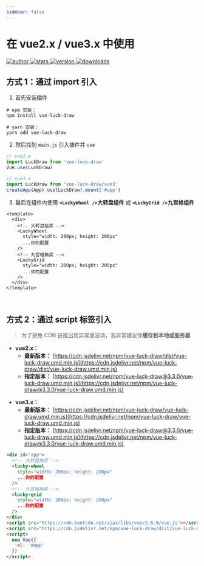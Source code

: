 ```yaml
---
sidebar: false
---
```


<h1>
  在 vue2.x / vue3.x 中使用
</h1>

<p>
  <a href="https://github.com/LuckDraw/vue-luck-draw" target="_black">
    <img src="https://img.shields.io/badge/github-%20vue--luck--draw%20-30a14e.svg?&logo=github&style=flat-square" alt="author" />
  </a>
  <a href="https://github.com/LuckDraw/vue-luck-draw/stargazers" target="_black">
    <img src="https://img.shields.io/github/stars/luckdraw/vue-luck-draw?color=%2330a14e&logo=github&style=flat-square" alt="stars" />
  </a>
  <a href="https://www.npmjs.com/package/vue-luck-draw" target="_black">
    <img src="https://img.shields.io/github/package-json/v/luckdraw/vue-luck-draw?color=%2330a14e&logo=npm&style=flat-square" alt="version" />
  </a>
  <a href="https://www.npmjs.com/package/vue-luck-draw" target="_black">
    <img src="https://img.shields.io/npm/dm/vue-luck-draw?color=%2330a14e&logo=npm&style=flat-square" alt="downloads" />
  </a>
</p>

## 方式 1：通过 import 引入

1. 首先安装插件

```shell
# npm 安装：
npm install vue-luck-draw

# yarn 安装：
yarn add vue-luck-draw
```

2. 然后找到 `main.js` 引入插件并 `use`

```js
// vue2.x
import LuckDraw from 'vue-luck-draw'
Vue.use(LuckDraw)

// vue3.x
import LuckDraw from 'vue-luck-draw/vue3'
createApp(App).use(LuckDraw).mount('#app')
```

3. 最后在组件内使用 **`<LuckyWheel />`大转盘组件** 或 **`<LuckyGrid />`九宫格组件**

```vue
<template>
  <div>
    <!-- 大转盘抽奖 -->
    <LuckyWheel
      style="width: 200px; height: 200px"
      ...你的配置
    />
    <!-- 九宫格抽奖 -->
    <LuckyGrid
      style="width: 200px; height: 200px"
      ...你的配置
    />
  </div>
</template>
```

<br />

## 方式 2：通过 script 标签引入

> 为了避免 CDN 链接出现异常或波动，我非常建议你**缓存到本地或服务器**

- **vue2.x：**
  - **最新版本：** [https://cdn.jsdelivr.net/npm/vue-luck-draw/dist/vue-luck-draw.umd.min.js](https://cdn.jsdelivr.net/npm/vue-luck-draw/dist/vue-luck-draw.umd.min.js)
  - **指定版本：** [https://cdn.jsdelivr.net/npm/vue-luck-draw@3.3.0/vue-luck-draw.umd.min.js](https://cdn.jsdelivr.net/npm/vue-luck-draw@3.3.0/vue-luck-draw.umd.min.js)

<span></span>

- **vue3.x：**
  - **最新版本：** [https://cdn.jsdelivr.net/npm/vue-luck-draw/vue-luck-draw.umd.min.js](https://cdn.jsdelivr.net/npm/vue-luck-draw/vue-luck-draw.umd.min.js)
  - **指定版本：** [https://cdn.jsdelivr.net/npm/vue-luck-draw@3.3.0/vue-luck-draw.umd.min.js](https://cdn.jsdelivr.net/npm/vue-luck-draw@3.3.0/vue-luck-draw.umd.min.js)

<!-- - vue2.x：[https://github.com/buuing/vue-luck-draw/tree/master/dist](https://github.com/buuing/vue-luck-draw/tree/master/dist) -->
<!-- - vue3.x：[https://github.com/buuing/vue-luck-draw/tree/master/vue3](https://github.com/buuing/vue-luck-draw/tree/master/vue3) -->

```html
<div id="app">
  <!-- 大转盘抽奖 -->
  <lucky-wheel
    style="width: 200px; height: 200px"
    ...你的配置
  />
  <!-- 九宫格抽奖 -->
  <lucky-grid
    style="width: 200px; height: 200px"
    ...你的配置
  />
</div>
<script src="https://cdn.bootcdn.net/ajax/libs/vue/2.6.9/vue.js"></script>
<script src="https://cdn.jsdelivr.net/npm/vue-luck-draw/dist/vue-luck-draw.umd.min.js"></script>
<script>
  new Vue({
    el: '#app'
  })
</script>
```